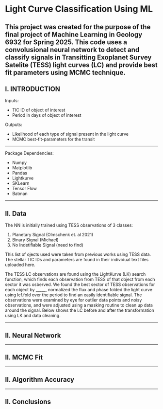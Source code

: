 # Light Curve Classification Using ML
This project was created for the purpose of the final project of Machine Learning in Geology 6932 for Spring 2025. This code uses a convolusional neural network to detect and classify signals in Transitting Exoplanet Survey Satelite (TESS) light curves (LC) and provide best fit parameters using MCMC technique. 
-------------------------------------------------------------------------------------------------------------------------------------------------------------------------------------------
I. INTRODUCTION
-------------------------------------------------------------------------------------------------------------------------------------------------------------------------------------------
Inputs:
  - TIC ID of object of interest
  - Period in days of object of interest

Outputs:
  - Likelihood of each type of signal present in the light curve
  - MCMC best-fit-parameters for the transit

-------------------------------------------------------------------------------------------------------------------------------------------------------------------------------------------

Package Dependencies:
  - Numpy
  - Matplotlib
  - Pandas
  - Lightkurve
  - SKLearn
  - Tensor Flow
  - Batman

-------------------------------------------------------------------------------------------------------------------------------------------------------------------------------------------
II. Data 
-------------------------------------------------------------------------------------------------------------------------------------------------------------------------------------------

The NN is initially trained using TESS observations of 3 classes: 
  1. Planetary Signal (Olmschenk et. al 2021)
  2. Binary Signal (Michael)
  3. No Indetifiable Signal (need to find)

This list of ojects used were taken from previous works using TESS data. The stellar TIC IDs and parameters are found in their individual text files uploaded here. 

The TESS LC observations are found using the LightKurve (LK) search function, which finds each observation from TESS of that object from each sector it was osberved. We found the best sector of TESS observations for each object by _____, normalized the flux and phase folded the light curve using lcf.fold over the period to find an easily identifiable signal. The observations were examined by eye for outlier data points and noisy observations, and were adjusted using a masking routine to clean up data around the signal. Below shows the LC before and after the transformation using LK and data cleaning.


-------------------------------------------------------------------------------------------------------------------------------------------------------------------------------------------
II. Neural Network
-------------------------------------------------------------------------------------------------------------------------------------------------------------------------------------------

-------------------------------------------------------------------------------------------------------------------------------------------------------------------------------------------
II. MCMC Fit
-------------------------------------------------------------------------------------------------------------------------------------------------------------------------------------------

-------------------------------------------------------------------------------------------------------------------------------------------------------------------------------------------
II. Algorithm Accuracy
---------------------------------------------------------------------------------------------------------------------------------------------------------------------------------------------

-------------------------------------------------------------------------------------------------------------------------------------------------------------------------------------------
II. Conclusions
---------------------------------------------------------------------------------------------------------------------------------------------------------------------------------------------
